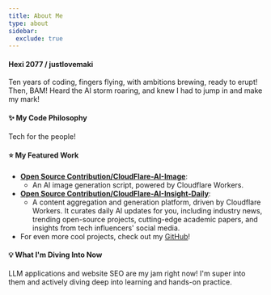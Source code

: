 ```yaml
---
title: About Me
type: about
sidebar:
  exclude: true
---
```

#### Hexi 2077 / justlovemaki

Ten years of coding, fingers flying, with ambitions brewing, ready to erupt! Then, BAM! Heard the AI storm roaring, and knew I had to jump in and make my mark!

#### ✨ My Code Philosophy

Tech for the people!

#### ⭐ My Featured Work

*   **[Open Source Contribution/CloudFlare-AI-Image](https://github.com/justlovemaki/CloudFlare-AI-Image)**:
    *   An AI image generation script, powered by Cloudflare Workers.
*   **[Open Source Contribution/CloudFlare-AI-Insight-Daily](https://github.com/justlovemaki/CloudFlare-AI-Insight-Daily)**:
    *   A content aggregation and generation platform, driven by Cloudflare Workers. It curates daily AI updates for you, including industry news, trending open-source projects, cutting-edge academic papers, and insights from tech influencers' social media.
*   For even more cool projects, check out my [GitHub](https://github.com/justlovemaki)!

#### 💡 What I'm Diving Into Now

LLM applications and website SEO are my jam right now! I'm super into them and actively diving deep into learning and hands-on practice.